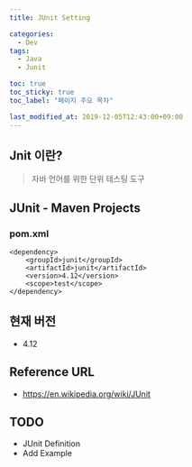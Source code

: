 ```yaml
---
title: JUnit Setting

categories:
  - Dev
tags:
  - Java
  - Junit

toc: true
toc_sticky: true
toc_label: "페이지 주요 목차"

last_modified_at: 2019-12-05T12:43:00+09:00
---
```




## Jnit 이란? ##
> 자바 언어를 위한 단위 테스팅 도구

## JUnit - Maven Projects ##

### pom.xml ###
```
<dependency>
    <groupId>junit</groupId>
    <artifactId>junit</artifactId>
    <version>4.12</version>
    <scope>test</scope>
</dependency>
```

## 현재 버전 ##
- 4.12

## Reference URL ##
- <https://en.wikipedia.org/wiki/JUnit>

## TODO ##
- JUnit Definition
- Add Example
